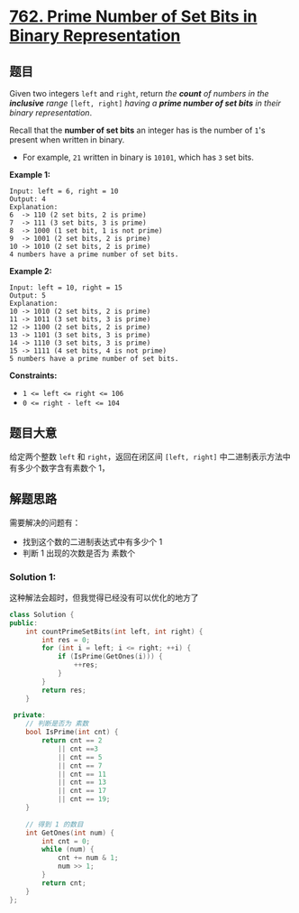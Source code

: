 # [762. Prime Number of Set Bits in Binary Representation](https://leetcode.com/problems/prime-number-of-set-bits-in-binary-representation/)

## 题目

Given two integers `left` and `right`, return *the **count** of numbers in the **inclusive** range* `[left, right]` *having a **prime number of set bits** in their binary representation*.

Recall that the **number of set bits** an integer has is the number of `1`'s present when written in binary.

- For example, `21` written in binary is `10101`, which has `3` set bits.

 

**Example 1:**

```
Input: left = 6, right = 10
Output: 4
Explanation:
6  -> 110 (2 set bits, 2 is prime)
7  -> 111 (3 set bits, 3 is prime)
8  -> 1000 (1 set bit, 1 is not prime)
9  -> 1001 (2 set bits, 2 is prime)
10 -> 1010 (2 set bits, 2 is prime)
4 numbers have a prime number of set bits.
```

**Example 2:**

```
Input: left = 10, right = 15
Output: 5
Explanation:
10 -> 1010 (2 set bits, 2 is prime)
11 -> 1011 (3 set bits, 3 is prime)
12 -> 1100 (2 set bits, 2 is prime)
13 -> 1101 (3 set bits, 3 is prime)
14 -> 1110 (3 set bits, 3 is prime)
15 -> 1111 (4 set bits, 4 is not prime)
5 numbers have a prime number of set bits.
```

 

**Constraints:**

- `1 <= left <= right <= 106`
- `0 <= right - left <= 104`

## 题目大意

给定两个整数 `left` 和 `right`，返回在闭区间 `[left, right]` 中二进制表示方法中有多少个数字含有素数个 1，

## 解题思路

需要解决的问题有：

- 找到这个数的二进制表达式中有多少个 1
- 判断 1 出现的次数是否为 素数个

### Solution 1:

这种解法会超时，但我觉得已经没有可以优化的地方了

````c++
class Solution {
public:
    int countPrimeSetBits(int left, int right) {
        int res = 0;
        for (int i = left; i <= right; ++i) {
            if (IsPrime(GetOnes(i))) {
                ++res;
            }
        }
        return res;
    }
    
 private:
    // 判断是否为 素数
    bool IsPrime(int cnt) {
        return cnt == 2
            || cnt ==3
            || cnt == 5
            || cnt == 7
            || cnt == 11
            || cnt == 13
            || cnt == 17
            || cnt == 19;
    }
    
    // 得到 1 的数目
    int GetOnes(int num) {
        int cnt = 0;
        while (num) {
            cnt += num & 1;
            num >> 1;
        }
        return cnt;
    }
};
````
